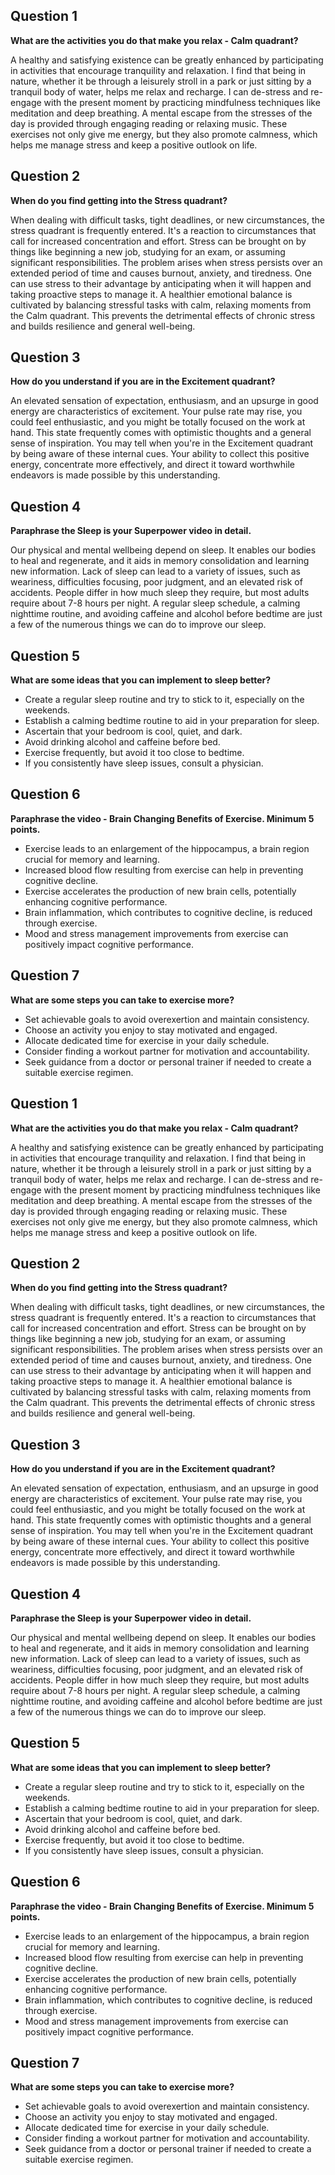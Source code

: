 ## Question 1
**What are the activities you do that make you relax - Calm quadrant?**

A healthy and satisfying existence can be greatly enhanced by participating in activities that encourage tranquility and relaxation. I find that being in nature, whether it be through a leisurely stroll in a park or just sitting by a tranquil body of water, helps me relax and recharge. I can de-stress and re-engage with the present moment by practicing mindfulness techniques like meditation and deep breathing. A mental escape from the stresses of the day is provided through engaging reading or relaxing music. These exercises not only give me energy, but they also promote calmness, which helps me manage stress and keep a positive outlook on life.

## Question 2
**When do you find getting into the Stress quadrant?**

When dealing with difficult tasks, tight deadlines, or new circumstances, the stress quadrant is frequently entered. It's a reaction to circumstances that call for increased concentration and effort. Stress can be brought on by things like beginning a new job, studying for an exam, or assuming significant responsibilities. The problem arises when stress persists over an extended period of time and causes burnout, anxiety, and tiredness. One can use stress to their advantage by anticipating when it will happen and taking proactive steps to manage it. A healthier emotional balance is cultivated by balancing stressful tasks with calm, relaxing moments from the Calm quadrant. This prevents the detrimental effects of chronic stress and builds resilience and general well-being.

## Question 3
**How do you understand if you are in the Excitement quadrant?**

An elevated sensation of expectation, enthusiasm, and an upsurge in good energy are characteristics of excitement. Your pulse rate may rise, you could feel enthusiastic, and you might be totally focused on the work at hand. This state frequently comes with optimistic thoughts and a general sense of inspiration. You may tell when you're in the Excitement quadrant by being aware of these internal cues. Your ability to collect this positive energy, concentrate more effectively, and direct it toward worthwhile endeavors is made possible by this understanding.

## Question 4
**Paraphrase the Sleep is your Superpower video in detail.**

Our physical and mental wellbeing depend on sleep. It enables our bodies to heal and regenerate, and it aids in memory consolidation and learning new information. Lack of sleep can lead to a variety of issues, such as weariness, difficulties focusing, poor judgment, and an elevated risk of accidents. People differ in how much sleep they require, but most adults require about 7-8 hours per night. A regular sleep schedule, a calming nighttime routine, and avoiding caffeine and alcohol before bedtime are just a few of the numerous things we can do to improve our sleep.

## Question 5
**What are some ideas that you can implement to sleep better?**

- Create a regular sleep routine and try to stick to it, especially on the weekends.
- Establish a calming bedtime routine to aid in your preparation for sleep.
- Ascertain that your bedroom is cool, quiet, and dark.
- Avoid drinking alcohol and caffeine before bed.
- Exercise frequently, but avoid it too close to bedtime.
- If you consistently have sleep issues, consult a physician.

## Question 6
**Paraphrase the video - Brain Changing Benefits of Exercise. Minimum 5 points.**

- Exercise leads to an enlargement of the hippocampus, a brain region crucial for memory and learning.
- Increased blood flow resulting from exercise can help in preventing cognitive decline.
- Exercise accelerates the production of new brain cells, potentially enhancing cognitive performance.
- Brain inflammation, which contributes to cognitive decline, is reduced through exercise.
- Mood and stress management improvements from exercise can positively impact cognitive performance.

## Question 7
**What are some steps you can take to exercise more?**

- Set achievable goals to avoid overexertion and maintain consistency.
- Choose an activity you enjoy to stay motivated and engaged.
- Allocate dedicated time for exercise in your daily schedule.
- Consider finding a workout partner for motivation and accountability.
- Seek guidance from a doctor or personal trainer if needed to create a suitable exercise regimen.
## Question 1
**What are the activities you do that make you relax - Calm quadrant?**

A healthy and satisfying existence can be greatly enhanced by participating in activities that encourage tranquility and relaxation. I find that being in nature, whether it be through a leisurely stroll in a park or just sitting by a tranquil body of water, helps me relax and recharge. I can de-stress and re-engage with the present moment by practicing mindfulness techniques like meditation and deep breathing. A mental escape from the stresses of the day is provided through engaging reading or relaxing music. These exercises not only give me energy, but they also promote calmness, which helps me manage stress and keep a positive outlook on life.

## Question 2
**When do you find getting into the Stress quadrant?**

When dealing with difficult tasks, tight deadlines, or new circumstances, the stress quadrant is frequently entered. It's a reaction to circumstances that call for increased concentration and effort. Stress can be brought on by things like beginning a new job, studying for an exam, or assuming significant responsibilities. The problem arises when stress persists over an extended period of time and causes burnout, anxiety, and tiredness. One can use stress to their advantage by anticipating when it will happen and taking proactive steps to manage it. A healthier emotional balance is cultivated by balancing stressful tasks with calm, relaxing moments from the Calm quadrant. This prevents the detrimental effects of chronic stress and builds resilience and general well-being.

## Question 3
**How do you understand if you are in the Excitement quadrant?**

An elevated sensation of expectation, enthusiasm, and an upsurge in good energy are characteristics of excitement. Your pulse rate may rise, you could feel enthusiastic, and you might be totally focused on the work at hand. This state frequently comes with optimistic thoughts and a general sense of inspiration. You may tell when you're in the Excitement quadrant by being aware of these internal cues. Your ability to collect this positive energy, concentrate more effectively, and direct it toward worthwhile endeavors is made possible by this understanding.

## Question 4
**Paraphrase the Sleep is your Superpower video in detail.**

Our physical and mental wellbeing depend on sleep. It enables our bodies to heal and regenerate, and it aids in memory consolidation and learning new information. Lack of sleep can lead to a variety of issues, such as weariness, difficulties focusing, poor judgment, and an elevated risk of accidents. People differ in how much sleep they require, but most adults require about 7-8 hours per night. A regular sleep schedule, a calming nighttime routine, and avoiding caffeine and alcohol before bedtime are just a few of the numerous things we can do to improve our sleep.

## Question 5
**What are some ideas that you can implement to sleep better?**

- Create a regular sleep routine and try to stick to it, especially on the weekends.
- Establish a calming bedtime routine to aid in your preparation for sleep.
- Ascertain that your bedroom is cool, quiet, and dark.
- Avoid drinking alcohol and caffeine before bed.
- Exercise frequently, but avoid it too close to bedtime.
- If you consistently have sleep issues, consult a physician.

## Question 6
**Paraphrase the video - Brain Changing Benefits of Exercise. Minimum 5 points.**

- Exercise leads to an enlargement of the hippocampus, a brain region crucial for memory and learning.
- Increased blood flow resulting from exercise can help in preventing cognitive decline.
- Exercise accelerates the production of new brain cells, potentially enhancing cognitive performance.
- Brain inflammation, which contributes to cognitive decline, is reduced through exercise.
- Mood and stress management improvements from exercise can positively impact cognitive performance.

## Question 7
**What are some steps you can take to exercise more?**

- Set achievable goals to avoid overexertion and maintain consistency.
- Choose an activity you enjoy to stay motivated and engaged.
- Allocate dedicated time for exercise in your daily schedule.
- Consider finding a workout partner for motivation and accountability.
- Seek guidance from a doctor or personal trainer if needed to create a suitable exercise regimen.

